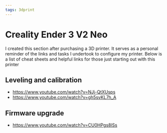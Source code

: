 ```yaml
---
tags: 3dprint
---
```


# Creality Ender 3 V2 Neo

I created this section after purchasing a 3D printer. It serves as a personal
reminder of the links and tasks I undertook to configure my printer. Below is a
list of cheat sheets and helpful links for those just starting out with this
printer

## Leveling and calibration

- https://www.youtube.com/watch?v=NJj-QtXUsps
- https://www.youtube.com/watch?v=gh5svKL7h_A

## Firmware upgrade

- https://www.youtube.com/watch?v=CU0HPgs8lSs

